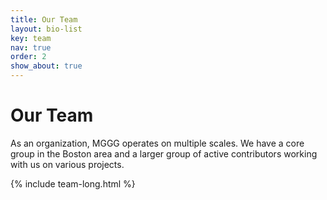 ```yaml
---
title: Our Team
layout: bio-list
key: team
nav: true
order: 2
show_about: true
---
```


# Our Team

As an organization, MGGG operates on multiple scales. We have a core group in the Boston area and a larger group of active contributors working with us on various projects.

<!-- As an organization, MGGG operates on multiple scales. We have a core group in the Boston area, a larger group of active contributors working with us on various projects, and several hundred people who attended our cycle of training sessions around the country in 2017-18, including dozens who are preparing to serve as expert witnesses and consultants.

At the largest level of zoom, 1,932 people from a range of specialized backgrounds had filled out our [Skills and Interests Inventory](https://goo.gl/forms/kHmDliQ9o7BMxx6W2) as of Oct 1, 2018 to be part of our global network of collaborators on call. This represents a very wide range of talent, from statistics to critical race theory to mobile app development. If your organization needs technical expertise in the voting rights sphere, please reach out to us for contacts and support at [gerrymandr@gmail](mailto:gerrymandr@gmail.com). -->

{% include team-long.html %}
